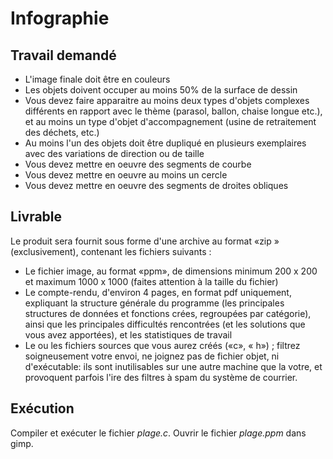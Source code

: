 ﻿# Infographie

## Travail demandé

* L'image finale doit être en couleurs  
* Les objets doivent occuper au moins 50% de la surface de dessin  
* Vous devez faire apparaitre au moins deux types d'objets complexes différents en rapport avec le thème (parasol, ballon,  chaise longue etc.), et au moins un type d'objet d'accompagnement (usine de retraitement des déchets, etc.)  
* Au moins l'un des objets doit être dupliqué en plusieurs exemplaires avec des variations de direction ou de taille  
* Vous devez mettre en oeuvre des segments de courbe  
* Vous devez mettre en oeuvre au moins un cercle  
* Vous devez mettre en oeuvre des segments de droites obliques  

## Livrable

Le produit sera fournit sous forme d'une archive au format «zip » (exclusivement), contenant les fichiers suivants :  

* Le fichier image, au format «ppm», de dimensions minimum 200 x 200 et maximum 1000 x 1000 (faites attention à la taille du   fichier)  
* Le compte-rendu, d'environ 4 pages, en format pdf uniquement, expliquant la structure générale du programme (les principales   structures de données et fonctions crées, regroupées par catégorie), ainsi que les principales difficultés rencontrées (et les   solutions que vous avez apportées), et les statistiques de travail  
* Le ou les fichiers sources que vous aurez créés («c», « h») ; filtrez soigneusement votre envoi, ne joignez pas de fichier   objet, ni d'exécutable: ils sont inutilisables sur une autre machine que la votre, et provoquent parfois l'ire des filtres à spam du système de courrier.

## Exécution

Compiler et exécuter le fichier _plage.c_. Ouvrir le fichier _plage.ppm_ dans gimp.
